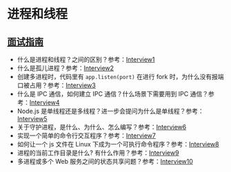 # 进程和线程

## [面试指南](https://www.nodejs.red/#/nodejs/process-threads?id=面试指南)

- 什么是进程和线程？之间的区别？参考：[Interview1](https://www.nodejs.red/#/nodejs/process-threads?id=interview1)
- 什么是孤儿进程？参考：[Interview2](https://www.nodejs.red/#/nodejs/process-threads?id=interview2)
- 创建多进程时，代码里有 `app.listen(port)` 在进行 fork 时，为什么没有报端口被占用？参考：[Interview3](https://www.nodejs.red/#/nodejs/process-threads?id=interview3)
- 什么是 IPC 通信，如何建立 IPC 通信？什么场景下需要用到 IPC 通信？参考：[Interview4](https://www.nodejs.red/#/nodejs/process-threads?id=interview4)
- Node.js 是单线程还是多线程？进一步会提问为什么是单线程？参考：[Interview5](https://www.nodejs.red/#/nodejs/process-threads?id=interview5)
- 关于守护进程，是什么、为什么、怎么编写？参考：[Interview6](https://www.nodejs.red/#/nodejs/process-threads?id=interview6)
- 实现一个简单的命令行交互程序？参考：[Interview7](https://www.nodejs.red/#/nodejs/process-threads?id=interview7)
- 如何让一个 js 文件在 Linux 下成为一个可执行命令程序？参考：[Interview8](https://www.nodejs.red/#/nodejs/process-threads?id=interview8)
- 进程的当前工作目录是什么? 有什么作用？参考：[Interview9](https://www.nodejs.red/#/nodejs/process-threads?id=interview9)
- 多进程或多个 Web 服务之间的状态共享问题？参考：[Interview10](https://www.nodejs.red/#/nodejs/process-threads?id=interview10)

## 